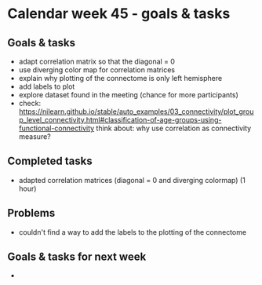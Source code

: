 # Calendar week 45 - goals & tasks

## Goals & tasks
- adapt correlation matrix so that the diagonal = 0
- use diverging color map for correlation matrices
- explain why plotting of the connectome is only left hemisphere
- add labels to plot 
- explore dataset found in the meeting (chance for more participants)
- check: https://nilearn.github.io/stable/auto_examples/03_connectivity/plot_group_level_connectivity.html#classification-of-age-groups-using-functional-connectivity 
        think about: why use correlation as connectivity measure?


## Completed tasks
- adapted correlation matrices (diagonal = 0 and diverging colormap) (1 hour)

## Problems
- couldn't find a way to add the labels to the plotting of the connectome

## Goals & tasks for next week
- 